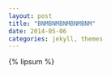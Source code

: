 ```yaml
---
layout: post
title: "BNMBNMBNMBNMBNM"
date: 2014-05-06
categories: jekyll, themes
---
```


{% lipsum %}
